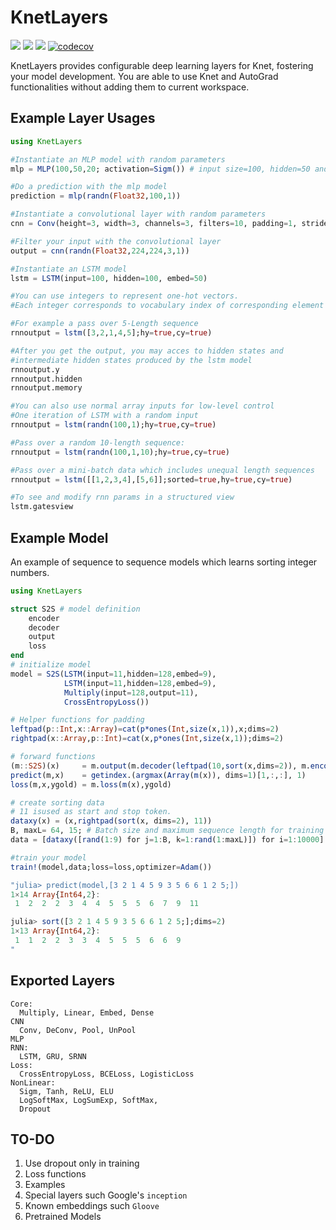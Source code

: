 # KnetLayers

[![](https://img.shields.io/badge/docs-latest-blue.svg)](https://ekinakyurek.github.io/KnetLayers.jl/latest)
[![](https://gitlab.com/JuliaGPU/KnetLayers/badges/master/pipeline.svg)](https://gitlab.com/JuliaGPU/KnetLayers/pipelines)
[![](https://travis-ci.org/ekinakyurek/KnetLayers.jl.svg?branch=master)](https://travis-ci.org/ekinakyurek/KnetLayers.jl)
[![codecov](https://codecov.io/gh/ekinakyurek/KnetLayers.jl/branch/master/graph/badge.svg)](https://codecov.io/gh/ekinakyurek/KnetLayers.jl)

KnetLayers provides configurable deep learning layers for Knet, fostering your model development. You are able to use Knet and AutoGrad functionalities without adding them to current workspace.

## Example Layer Usages
```JULIA
using KnetLayers

#Instantiate an MLP model with random parameters
mlp = MLP(100,50,20; activation=Sigm()) # input size=100, hidden=50 and output=20

#Do a prediction with the mlp model
prediction = mlp(randn(Float32,100,1))

#Instantiate a convolutional layer with random parameters
cnn = Conv(height=3, width=3, channels=3, filters=10, padding=1, stride=1) # A conv layer

#Filter your input with the convolutional layer
output = cnn(randn(Float32,224,224,3,1))

#Instantiate an LSTM model
lstm = LSTM(input=100, hidden=100, embed=50)

#You can use integers to represent one-hot vectors.
#Each integer corresponds to vocabulary index of corresponding element in your data.

#For example a pass over 5-Length sequence
rnnoutput = lstm([3,2,1,4,5];hy=true,cy=true)

#After you get the output, you may acces to hidden states and
#intermediate hidden states produced by the lstm model
rnnoutput.y
rnnoutput.hidden
rnnoutput.memory

#You can also use normal array inputs for low-level control
#One iteration of LSTM with a random input
rnnoutput = lstm(randn(100,1);hy=true,cy=true)

#Pass over a random 10-length sequence:
rnnoutput = lstm(randn(100,1,10);hy=true,cy=true)

#Pass over a mini-batch data which includes unequal length sequences
rnnoutput = lstm([[1,2,3,4],[5,6]];sorted=true,hy=true,cy=true)

#To see and modify rnn params in a structured view
lstm.gatesview
```

## Example Model

An example of sequence to sequence models which learns sorting integer numbers.
```JULIA
using KnetLayers

struct S2S # model definition
    encoder
    decoder
    output
    loss
end
# initialize model
model = S2S(LSTM(input=11,hidden=128,embed=9),
            LSTM(input=11,hidden=128,embed=9),
            Multiply(input=128,output=11),
            CrossEntropyLoss())

# Helper functions for padding
leftpad(p::Int,x::Array)=cat(p*ones(Int,size(x,1)),x;dims=2)
rightpad(x::Array,p::Int)=cat(x,p*ones(Int,size(x,1));dims=2)

# forward functions
(m::S2S)(x)     = m.output(m.decoder(leftpad(10,sort(x,dims=2)), m.encoder(x;hy=true).hidden).y)
predict(m,x)    = getindex.(argmax(Array(m(x)), dims=1)[1,:,:], 1)
loss(m,x,ygold) = m.loss(m(x),ygold)

# create sorting data
# 11 isused as start and stop token.
dataxy(x) = (x,rightpad(sort(x, dims=2), 11))
B, maxL= 64, 15; # Batch size and maximum sequence length for training
data = [dataxy([rand(1:9) for j=1:B, k=1:rand(1:maxL)]) for i=1:10000]

#train your model
train!(model,data;loss=loss,optimizer=Adam())

"julia> predict(model,[3 2 1 4 5 9 3 5 6 6 1 2 5;])
1×14 Array{Int64,2}:
 1  2  2  2  3  4  4  5  5  5  6  7  9  11

julia> sort([3 2 1 4 5 9 3 5 6 6 1 2 5;];dims=2)
1×13 Array{Int64,2}:
 1  1  2  2  3  3  4  5  5  5  6  6  9
"
```

## Exported Layers
```
Core:
  Multiply, Linear, Embed, Dense
CNN
  Conv, DeConv, Pool, UnPool
MLP
RNN:
  LSTM, GRU, SRNN
Loss:
  CrossEntropyLoss, BCELoss, LogisticLoss
NonLinear:
  Sigm, Tanh, ReLU, ELU
  LogSoftMax, LogSumExp, SoftMax,
  Dropout
```

## TO-DO
1) Use dropout only in training
2) Loss functions
3) Examples
4) Special layers such Google's `inception`   
5) Known embeddings such `Gloove`   
6) Pretrained Models   

